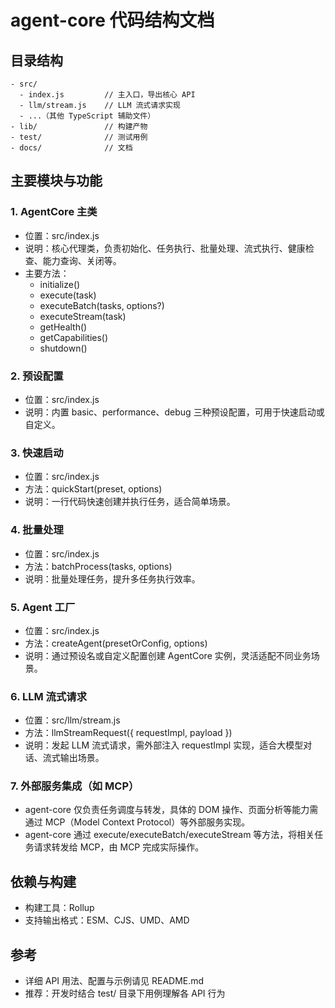 # agent-core 代码结构文档

## 目录结构
```
- src/
  - index.js         // 主入口，导出核心 API
  - llm/stream.js    // LLM 流式请求实现
  - ...（其他 TypeScript 辅助文件）
- lib/               // 构建产物
- test/              // 测试用例
- docs/              // 文档
```
## 主要模块与功能

### 1. AgentCore 主类
- 位置：src/index.js
- 说明：核心代理类，负责初始化、任务执行、批量处理、流式执行、健康检查、能力查询、关闭等。
- 主要方法：
  - initialize()
  - execute(task)
  - executeBatch(tasks, options?)
  - executeStream(task)
  - getHealth()
  - getCapabilities()
  - shutdown()

### 2. 预设配置
- 位置：src/index.js
- 说明：内置 basic、performance、debug 三种预设配置，可用于快速启动或自定义。

### 3. 快速启动
- 位置：src/index.js
- 方法：quickStart(preset, options)
- 说明：一行代码快速创建并执行任务，适合简单场景。


### 4. 批量处理
- 位置：src/index.js
- 方法：batchProcess(tasks, options)
- 说明：批量处理任务，提升多任务执行效率。

### 5. Agent 工厂
- 位置：src/index.js
- 方法：createAgent(presetOrConfig, options)
- 说明：通过预设名或自定义配置创建 AgentCore 实例，灵活适配不同业务场景。

### 6. LLM 流式请求
- 位置：src/llm/stream.js
- 方法：llmStreamRequest({ requestImpl, payload })
- 说明：发起 LLM 流式请求，需外部注入 requestImpl 实现，适合大模型对话、流式输出场景。

### 7. 外部服务集成（如 MCP）
- agent-core 仅负责任务调度与转发，具体的 DOM 操作、页面分析等能力需通过 MCP（Model Context Protocol）等外部服务实现。
- agent-core 通过 execute/executeBatch/executeStream 等方法，将相关任务请求转发给 MCP，由 MCP 完成实际操作。

## 依赖与构建
- 构建工具：Rollup
- 支持输出格式：ESM、CJS、UMD、AMD

## 参考
- 详细 API 用法、配置与示例请见 README.md
- 推荐：开发时结合 test/ 目录下用例理解各 API 行为
